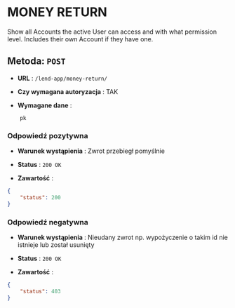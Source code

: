 # MONEY RETURN

Show all Accounts the active User can access and with what permission level.
Includes their own Account if they have one.

## Metoda: ` POST `

- **URL** : ` /lend-app/money-return/ `

- **Czy wymagana autoryzacja** : TAK

- **Wymagane dane** : 
```
    pk
```

### Odpowiedź pozytywna

- **Warunek wystąpienia** : Zwrot przebiegł pomyślnie

- **Status** : ` 200 OK `

- **Zawartość** :
```json
{
    "status": 200
}
```

### Odpowiedź negatywna

- **Warunek wystąpienia** : Nieudany zwrot np. wypożyczenie o takim id nie istnieje lub został usunięty

- **Status** : ` 200 OK `

- **Zawartość** :

```json
{
    "status": 403
}
```
